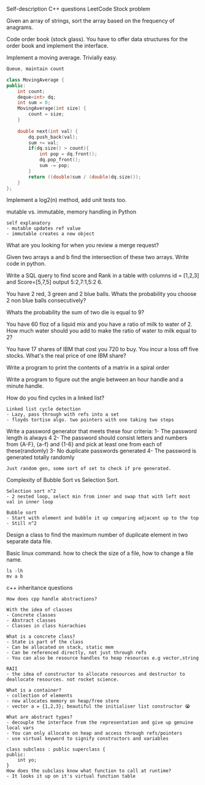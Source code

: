 Self-description C++ questions LeetCode Stock problem

Given an array of strings, sort the array based on the frequency of anagrams.

Code order book (stock glass). You have to offer data structures for the order book and implement the interface.

Implement a moving average. Trivially easy.
```cpp
Queue, maintain count

class MovingAverage {
public:
    int count;
    deque<int> dq;
    int sum = 0;
    MovingAverage(int size) {
        count = size;
    }
    
    double next(int val) {
        dq.push_back(val);
        sum += val;
        if(dq.size() > count){
            int pop = dq.front();
            dq.pop_front();
            sum -= pop;
        }
        return ((double)sum / (double)dq.size());
    }
};
```

Implement a log2(n) method, add unit tests too.


 mutable vs. immutable, memory handling in Python
```
self explanatory
- mutable updates ref value
- immutable creates a new object
```

What are you looking for when you review a merge request?

Given two arrays a and b find the intersection of these two arrays. Write code in python.

Write a SQL query to find score and Rank in a table with columns id = [1,2,3] and Score=[5,7,5] output 5:2,7:1,5:2 6.

You have 2 red, 3 green and 2 blue balls. Whats the probability you choose 2 non blue balls consecutively?

Whats the probability the sum of two die is equal to 9?

You have 60 floz of a liquid mix and you have a ratio of milk to water of 2. How much water should you add to make the ratio of water to milk equal to 2?

You have 17 shares of IBM that cost you 720 to buy. You incur a loss off five stocks. What's the real price of one IBM share?

Write a program to print the contents of a matrix in a spiral order 

Write a program to figure out the angle between an hour handle and a minute handle.

How do you find cycles in a linked list?
```
Linked list cycle detection
- Lazy, pass through with refs into a set
- floyds tortise algo. two pointers with one taking two steps
```

Write a password generator that meets these four criteria: 1- The password length is always 4 2- The password should consist letters and numbers from {A-F}, {a-f} and {1-6} and pick at least one from each of these(randomly) 3- No duplicate passwords generated 4- The password is generated totally randomly
```
Just random gen, some sort of set to check if pre generated.
```

Complexity of Bubble Sort vs Selection Sort.
```
Selection sort n^2
- 2 nested loop, select min from inner and swap that with left most val in inner loop

Bubble sort
- Start with element and bubble it up comparing adjacent up to the top
- Still n^2
```

Design a class to find the maximum number of duplicate element in two separate data file. 


Basic linux command. how to check the size of a file, how to change a file name.
```
ls -lh
mv a b
```

c++ inheritance questions
```
How does cpp handle abstractions?

With the idea of classes
- Concrete classes
- Abstract classes
- Classes in class hierachies

What is a concrete class?
- State is part of the class
- Can be allocated on stack, static mem
- Can be referenced directly, not just through refs
- You can also be resource handles to heap resources e.g vector,string

RAII
- the idea of constructor to allocate resources and destructor to deallocate resources. not rocket science.

What is a container?
- collection of elements
- new allocates memory on heap/free store
- vector a = {1,2,3}; beautiful the initialiser list constructor 😭

What are abstract types?
- decouple the interface from the representation and give up genuine local vars
- You can only allocate on heap and access through refs/pointers
- use virtual keyword to signify constructors and variables

class subclass : public superclass {
public:
	int yo;
}
How does the subclass know what function to call at runtime?
- It looks it up on it's virtual function table
```